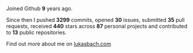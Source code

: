 Joined Github **9** years ago.

Since then I pushed **3299** commits, opened **30** issues, submitted **35** pull requests, received **440** stars across **87** personal projects and contributed to **13** public repositories.

Find out more about me on [lukasbach.com](https://lukasbach.com)

